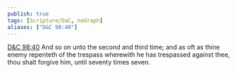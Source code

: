 ```yaml
---
publish: true
tags: [Scripture/DaC, noGraph]
aliases: ["D&C 98:40"]
---
```

[D&C 98:40](https://churchofjesuschrist.org/study/scriptures/dc-testament/dc/98?lang=eng&id=p40#p40) And so on unto the second and third time; and as oft as thine enemy repenteth of the trespass wherewith he has trespassed against thee, thou shalt forgive him, until seventy times seven.
